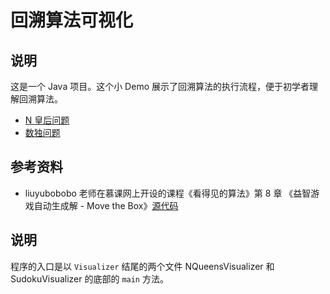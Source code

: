 # 回溯算法可视化

## 说明

这是一个 Java 项目。这个小 Demo 展示了回溯算法的执行流程，便于初学者理解回溯算法。

+ [N 皇后问题](https://leetcode-cn.com/problems/n-queens/)
+ [数独问题](https://leetcode-cn.com/problems/sudoku-solver/)

## 参考资料

+ liuyubobobo 老师在慕课网上开设的课程《看得见的算法》第 8 章 《益智游戏自动生成解 - Move the Box》[源代码](https://github.com/liuyubobobo/Play-with-Algorithm-Visualization/tree/master/08-Move-the-Box-Solver)

## 说明

程序的入口是以 `Visualizer` 结尾的两个文件 NQueensVisualizer 和 SudokuVisualizer 的底部的 `main` 方法。

